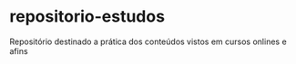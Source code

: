 # repositorio-estudos
 Repositório destinado a prática dos conteúdos vistos em cursos onlines e afins
